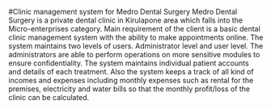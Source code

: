 #Clinic management system for Medro Dental Surgery 
Medro Dental Surgery is a private dental clinic in Kirulapone area which falls into the Micro-enterprises category. Main requirement of the client is a basic dental clinic management system with the ability to make appointments online. The system maintains two levels of users. Administrator level and user level. The administrators are able to perform operations on more sensitive modules to ensure confidentiality.
The system maintains individual patient accounts and details of each treatment. Also the system keeps a track of all kind of incomes and expenses including monthly expenses such as rental for the premises, electricity and water bills so that the monthly profit/loss of the clinic can be calculated.

